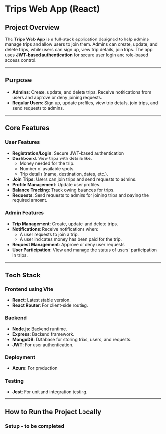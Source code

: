 # Trips Web App (React)

## Project Overview

The **Trips Web App** is a full-stack application designed to help admins manage trips and allow users to join them. Admins can create, update, and delete trips, while users can sign up, view trip details, join trips. The app uses **JWT-based authentication** for secure user login and role-based access control.

---

## Purpose

- **Admins**: Create, update, and delete trips. Receive notifications from users and approve or deny joining requests.
- **Regular Users**: Sign up, update profiles, view trip details, join trips, and send requests to admins.

---

## Core Features

### User Features
- **Registration/Login**: Secure JWT-based authentication.
- **Dashboard**: View trips with details like:
  - Money needed for the trip.
  - Number of available spots.
  - Trip details (name, destination, dates, etc.).
- **Join Trips**: Users can join trips and send requests to admins.
- **Profile Management**: Update user profiles.
- **Balance Tracking**: Track owing balances for trips.
- **Requests**: Send requests to admins for joining trips and paying the required amount.

### Admin Features
- **Trip Management**: Create, update, and delete trips.
- **Notifications**: Receive notifications when:
  - A user requests to join a trip.
  - A user indicates money has been paid for the trip.
- **Request Management**: Approve or deny user requests.
- **User Participation**: View and manage the status of users' participation in trips.

---

## Tech Stack

### Frontend using Vite
- **React**: Latest stable version.
- **React Router**: For client-side routing.

### Backend
- **Node.js**: Backend runtime.
- **Express**: Backend framework.
- **MongoDB**: Database for storing trips, users, and requests.
- **JWT**: For user authentication.

### Deployment
- **Azure**: For production

### Testing
- **Jest**: For unit and integration testing.

---

## How to Run the Project Locally

### Setup - to be completed